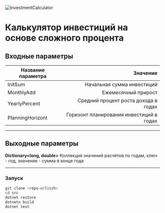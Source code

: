 ![InvestmentCalculator](https://github.com/Kirya522/InvestmentsCalculator/workflows/default/badge.svg)
# Калькулятор инвестиций на основе сложного процента

## Входные параметры

| Название параметра |                                 Значение |
| ------------------ | ---------------------------------------: |
| InitSum            |               Начальная сумма инвестиций |
| MonthlyAdd         |                      Ежемесячный прирост |
| YearlyPercent      |     Средний процент роста дохода в годах |
| PlanningHorizont   | Горизонт планирования инвестиций в годах |

---

## Выходные параметры

**Dictionary<long, double>** Коллекция значений расчётов по годам, ключ - год, значение - сумма в конце года

---

### Запуск
```sh
git clone <repo-url|ssh>
cd src
dotnet restore
dotnetn build
dotnet test
```